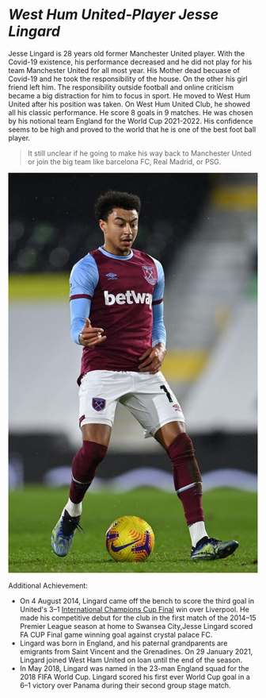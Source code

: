 # **_West Hum United-Player Jesse Lingard_** 

Jesse Lingard is 28 years old former Manchester United player. With the Covid-19 existence, his performance decreased and he did not play for his team Manchester United for all most year. His Mother dead becuase of Covid-19 and he took the responsibility of the house. On the other his girl friend left him. The responsibility outside football and online criticism became a big distraction for him to focus in sport. He moved to West Hum United after his position was taken. On West Hum United Club, he showed all his classic performance. He score 8 goals in 9 matches. He was chosen by his notional team England for the World Cup 2021-2022. His confidence seems to be high and proved to the world that he is one of the best foot ball player. 

> It still unclear if he going to make his way back to Manchester Unted or join the big team like barcelona FC, Real Madrid, or PSG.

![ jesse lingars image](imgs/jesse.jpg)

Additional Achievement: 

 - On 4 August 2014, Lingard came off the bench to score the third goal in United's 3–1 [International Champions Cup Final](https://en.wikipedia.org/wiki/International_Champions_Cup) win over Liverpool. He made his competitive debut for the club in the first match of the 2014–15 Premier League season at home to Swansea City,Jesse Lingard scored FA CUP Final game winning goal against crystal palace FC. 
 - Lingard was born in England, and his paternal grandparents are emigrants from Saint Vincent and the Grenadines. On 29 January 2021, Lingard joined West Ham United on loan until the end of the season. 
  - In May 2018, Lingard was named in the 23-man England squad for the 2018 FIFA World Cup. Lingard scored his first ever World Cup goal in a 6–1 victory over Panama during their second group stage match.